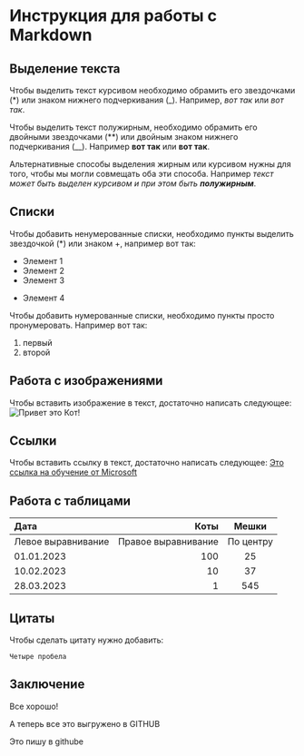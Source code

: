# Инструкция для работы с Markdown

## Выделение текста

Чтобы выделить текст курсивом необходимо обрамить его звездочками (*) или знаком нижнего подчеркивания (_). Например, *вот так* или _вот так_.

Чтобы выделить текст полужирным, необходимо обрамить его двойными звездочками (**) или двойным знаком нижнего подчеркивания (__). Например  **вот так** или __вот так__.

Альтернативные способы выделения жирным или курсивом нужны для того, чтобы мы могли совмещать оба эти способа. Например _текст может быть выделен курсивом и при этом быть **полужирным**_.

## Списки

Чтобы добавить ненумерованные списки, необходимо пункты выделить звездочкой (*) или знаком +, например вот так:
* Элемент 1
* Элемент 2
* Элемент 3
+ Элемент 4

Чтобы добавить нумерованные списки, необходимо пункты просто пронумеровать. Например вот так:

1. первый
2. второй

## Работа с изображениями

Чтобы вставить изображение в текст, достаточно написать следующее:
![Привет это Кот!](cat.jpg)

## Ссылки

Чтобы вставить ссылку в текст, достаточно написать следующее:
[Это ссылка на обучение от Microsoft](https://learn.microsoft.com/ru-ru/contribute/how-to-write-links)

## Работа с таблицами

| Дата                 | Коты                 | Мешки           |
| :------------------- | -------------------: |:---------------:|
| Левое выравнивание   | Правое выравнивание  | По центру       |
| 01.01.2023           | 100                  | 25              |
| 10.02.2023           | 10                   | 37              |
| 28.03.2023           | 1                    | 545             |

## Цитаты
Чтобы сделать цитату нужно добавить:

    Четыре пробела

## Заключение

Все хорошо!

А теперь все это выгружено в GITHUB

Это пишу в githubе
